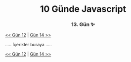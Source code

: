 <div align="center">
    <h1>10 Günde Javascript</h3>
    <h3>13. Gün ✨</h3>
</div>

[<< Gün 12](../../günler/gün-12/gun-12.md) | [Gün 14 >>](../../günler/gün-14/gun-14.md)

.....
İçerikler buraya
.....

[<< Gün 12](../../günler/gün-12/gun-12.md) | [Gün 14 >>](../../günler/gün-14/gun-14.md)